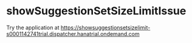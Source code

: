 # showSuggestionSetSizeLimitIssue

Try the application at https://showsuggestionsetsizelimit-s0001142741trial.dispatcher.hanatrial.ondemand.com